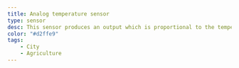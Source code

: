 ```yaml
---
title: Analog temperature sensor
type: sensor
desc: This sensor produces an output which is proportional to the temperature
color: "#d2ffe9"
tags:
    - City
    - Agriculture
---
```

